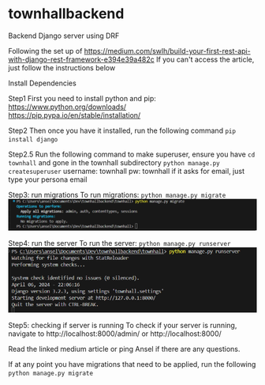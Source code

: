 # townhallbackend
Backend Django server using DRF


Following the set up of
https://medium.com/swlh/build-your-first-rest-api-with-django-rest-framework-e394e39a482c
If you can't access the article, just follow the instructions below

Install Dependencies

Step1
First you need to install python and pip:
https://www.python.org/downloads/
https://pip.pypa.io/en/stable/installation/

Step2
Then once you have it installed, run the following command
`pip install django`

Step2.5
Run the following command to make superuser, ensure you have `cd townhall` and gone in the townhall subdirectory
`python manage.py createsuperuser`
username: townhall
pw: townhall 
if it asks for email, just type your persona email 

Step3: run migrations
To run migrations:
`python manage.py migrate`
![alt text](image.png)

Step4: run the server
To run the server: 
`python manage.py runserver`
![alt text](image-1.png)

Step5: checking if server is running
To check if your server is running, navigate to http://localhost:8000/admin/ or http://localhost:8000/

Read the linked medium article or ping Ansel if there are any questions. 

If at any point you have migrations that need to be applied, run the following
`python manage.py migrate`